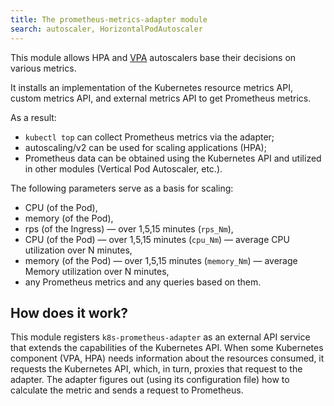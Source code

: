 ```yaml
---
title: The prometheus-metrics-adapter module
search: autoscaler, HorizontalPodAutoscaler 
---
```


This module allows HPA and [VPA](../../modules/vertical-pod-autoscaler/) autoscalers base their decisions on various metrics.

It installs an implementation of the Kubernetes resource metrics API, custom metrics API, and external metrics API to get Prometheus metrics.

As a result:
- `kubectl top` can collect Prometheus metrics via the adapter;
- autoscaling/v2 can be used for scaling applications (HPA);
- Prometheus data can be obtained using the Kubernetes API and utilized in other modules (Vertical Pod Autoscaler, etc.).

The following parameters serve as a basis for scaling:
* CPU (of the Pod),
* memory (of the Pod),
* rps (of the Ingress) — over 1,5,15 minutes (`rps_Nm`),
* CPU (of the Pod) — over 1,5,15 minutes (`cpu_Nm`) — average CPU utilization over N minutes,
* memory (of the Pod) — over 1,5,15 minutes (`memory_Nm`) — average Memory utilization over N minutes,
* any Prometheus metrics and any queries based on them.

## How does it work?

This module registers `k8s-prometheus-adapter` as an external API service that extends the capabilities of the Kubernetes API. When some Kubernetes component (VPA, HPA) needs information about the resources consumed, it requests the Kubernetes API, which, in turn, proxies that request to the adapter. The adapter figures out (using its configuration file) how to calculate the metric and sends a request to Prometheus.

